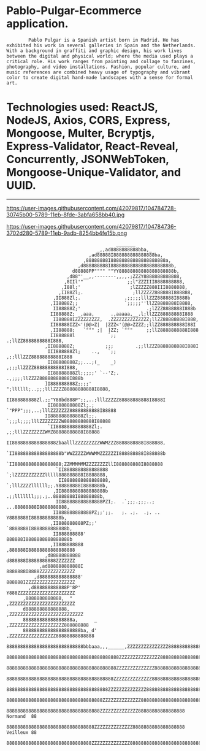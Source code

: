 # Pablo-Pulgar-Ecommerce application. 

            Pablo Pulgar is a Spanish artist born in Madrid. He has exhibited his work in several galleries in Spain and the Netherlands. With a background in graffiti and graphic design, his work lives between the digital and physical world; where the media used plays a critical role. His work ranges from painting and collage to fanzines, photography, and video installations. Fashion, popular culture, and music references are combined heavy usage of typography and vibrant color to create digital hand-made landscapes with a sense for formal art.
            
# Technologies used: ReactJS, NodeJS, Axios, CORS, Express, Mongoose, Multer, Bcryptjs, Express-Validator, React-Reveal, Concurrently, JSONWebToken, Mongoose-Unique-Validator, and UUID.

--------------------------------------------------------------------------------------

https://user-images.githubusercontent.com/42079817/104784728-30745b00-5789-11eb-8fde-3abfa658bb40.jpg

https://user-images.githubusercontent.com/42079817/104784736-3702d280-5789-11eb-9adb-8254bb4fe15b.png
  
                                            _______
                                     _,,ad8888888888bba,_
                                  ,ad88888I888888888888888ba,
                                ,88888888I88888888888888888888a,
                              ,d888888888I8888888888888888888888b,
                            d88888PP"""" ""YY88888888888888888888b,
                          ,d88"'__,,--------,,,,.;ZZZY8888888888888,
                         ,8IIl'"                ;;l"ZZZIII8888888888,
                        ,I88l;'                  ;lZZZZZ888III8888888,
                       ,II88Zl;.                  ;llZZZZZ888888I888888,
                     ,II888Zl;.                .;;;;;lllZZZ888888I8888b
                    ,II8888Z;;                 `;;;;;''llZZ8888888I8888,
                     II88888Z;'                        .;lZZZ8888888I888b
                    II88888Z; _,aaa,      .,aaaaa,__.l;llZZZ88888888I888
                     II88888IZZZZZZZZZ,  .ZZZZZZZZZZZZZZ;llZZ88888888I888,
                    II88888IZZ<'(@@>Z|  |ZZZ<'(@@>ZZZZ;;llZZ888888888I88I
                    ,II88888;   `""" ;|  |ZZ; `"""     ;;llZ8888888888I888
                    II888888l            `;;          .;llZZ8888888888I888,
                  ,II888888Z;           ;;;        .;;llZZZ8888888888I888I
                   III888888Zl;    ..,   `;;       ,;;lllZZZ88888888888I888
                   II88888888Z;;...;(_    _)      ,;;;llZZZZ88888888888I888,
                   II88888888Zl;;;;;' `--'Z;.   .,;;;;llZZZZ88888888888I888b
                  ]I888888888Z;;;;'   ";llllll;..;;;lllZZZZ88888888888I8888,
                   II888888888Zl.;;"Y88bd888P";;,..;lllZZZZZ88888888888I8888I
                   II8888888888Zl;.; `"PPP";;;,..;lllZZZZZZZ88888888888I88888
                  II888888888888Zl;;. `;;;l;;;;lllZZZZZZZZW88888888888I88888
                   `II8888888888888Zl;.    ,;;lllZZZZZZZZWMZ88888888888I88888
                   II8888888888888888ZbaalllZZZZZZZZZWWMZZZ8888888888I888888,
                    `II88888888888888888b"WWZZZZZWWWMMZZZZZZI888888888I888888b
                    `II88888888888888888;ZZMMMMMMZZZZZZZZllI888888888I8888888
                      `II8888888888888888 `;lZZZZZZZZZZZlllll888888888I8888888,
                       II8888888888888888, `;lllZZZZllllll;;.Y88888888I8888888b,
                     ,II8888888888888888b   .;;lllllll;;;.;..88888888I88888888b,
                      II888888888888888PZI;.  .`;;;.;;;..; ...88888888I8888888888,
                     II888888888888PZ;;';;.   ;. .;.  .;. .. Y8888888I88888888888b,
                    ,II888888888PZ;;'                        `8888888I8888888888888b,
                     II888888888'                              888888I8888888888888888b
                    ,II888888888                              ,888888I88888888888888888
                  ,d88888888888                              d888888I8888888888ZZZZZZZ
                ,ad888888888888I                              8888888I8888ZZZZZZZZZZZZZ
              ,d888888888888888'                              888888IZZZZZZZZZZZZZZZZZZ
            ,d888888888888P'8P'                               Y888ZZZZZZZZZZZZZZZZZZZZZ
          ,8888888888888,  "                                 ,ZZZZZZZZZZZZZZZZZZZZZZZZ
          d888888888888888,                                ,ZZZZZZZZZZZZZZZZZZZZZZZZZZZ
          888888888888888888a,      _                    ,ZZZZZZZZZZZZZZZZZZZZ888888888
          888888888888888888888ba,_d'                  ,ZZZZZZZZZZZZZZZZZ88888888888888
          8888888888888888888888888888bbbaaa,,,______,ZZZZZZZZZZZZZZZ888888888888888888
          88888888888888888888888888888888888888888ZZZZZZZZZZZZZZZ888888888888888888888
          8888888888888888888888888888888888888888ZZZZZZZZZZZZZZ88888888888888888888888
          888888888888888888888888888888888888888ZZZZZZZZZZZZZZ888888888888888888888888
          8888888888888888888888888888888888888ZZZZZZZZZZZZZZ88888888888888888888888888
          88888888888888888888888888888888888ZZZZZZZZZZZZZZ8888888888888888888888888888
          8888888888888888888888888888888888ZZZZZZZZZZZZZZ88888888888888888 Normand  88
          88888888888888888888888888888888ZZZZZZZZZZZZZZ8888888888888888888 Veilleux 88
          8888888888888888888888888888888ZZZZZZZZZZZZZZ88888888888888888888888888888888
